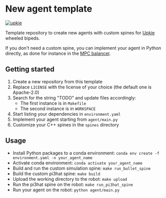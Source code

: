 # New agent template

[![upkie](https://img.shields.io/badge/upkie-8.1.1-bbaacc)](https://github.com/upkie/upkie/tree/v8.1.1)

Template repository to create new agents with custom spines for [Upkie](https://github.com/upkie/upkie) wheeled bipeds.

If you don't need a custom spine, you can implement your agent in Python directly, as done for instance in the [MPC balancer](https://github.com/upkie/mpc_balancer).

## Getting started

1. Create a new repository from this template
2. Replace `LICENSE` with the license of your choice (the default one is Apache-2.0)
3. Search for the string "TODO" and update files accordingly:
    - The first instance is in `Makefile`
    - The second instance is in `WORKSPACE`
4. Start listing your dependencies in `environment.yaml`
5. Implement your agent starting from `agent/main.py`
6. Customize your C++ spines in the `spines` directory

## Usage

- Install Python packages to a conda environment: `conda env create -f environment.yaml -n your_agent_name`
- Activate conda environment: `conda activate your_agent_name`
- Build and run the custom simulation spine: `make run_bullet_spine`
- Build the custom pi3hat spine: `make build`
- Upload the working directory to the robot: `make upload`
- Run the pi3hat spine on the robot: `make run_pi3hat_spine`
- Run your agent on the robot: `python agent/main.py`
